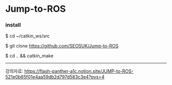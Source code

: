 # Jump-to-ROS

### install 
$ cd ~/catkin_ws/src

$ git clone https://github.com/SEOSUK/Jump-to-ROS

$ cd .. && catkin_make

---

강의자료: https://flash-panther-a1c.notion.site/JUMP-to-ROS-521e0b65f01e4aa59db2d797d583c3e4?pvs=4
